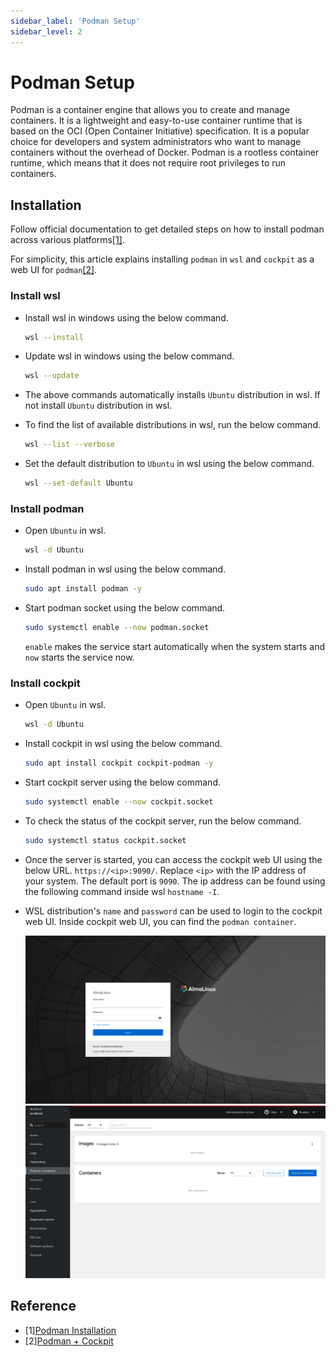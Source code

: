 ```yaml
---
sidebar_label: 'Podman Setup'
sidebar_level: 2
---
```


# Podman Setup

Podman is a container engine that allows you to create and manage containers. It is a lightweight and easy-to-use
container runtime that is based on the OCI (Open Container Initiative) specification. It is a popular choice for
developers and system administrators who want to manage containers without the overhead of Docker. Podman is a rootless
container runtime, which means that it does not require root privileges to run containers.

## Installation

Follow official documentation to get detailed steps on how to install podman across various platforms[[1]](#reference).

For simplicity, this article explains installing `podman` in `wsl` and `cockpit` as a web UI for
`podman`[[2]](#reference).

### Install wsl

- Install wsl in windows using the below command.

  ```bash
  wsl --install
  ```

- Update wsl in windows using the below command.

  ```bash
  wsl --update
  ```

- The above commands automatically installs `Ubuntu` distribution in wsl. If not install `Ubuntu` distribution in wsl.

- To find the list of available distributions in wsl, run the below command.

  ```bash
  wsl --list --verbose
  ```

- Set the default distribution to `Ubuntu` in wsl using the below command.

  ```bash
  wsl --set-default Ubuntu
  ```

### Install podman

- Open `Ubuntu` in wsl.

  ```bash
  wsl -d Ubuntu
  ```

- Install podman in wsl using the below command.

  ```bash
  sudo apt install podman -y
  ```

- Start podman socket using the below command.

  ```bash
  sudo systemctl enable --now podman.socket
  ```

  `enable` makes the service start automatically when the system starts and `now` starts the service now.

### Install cockpit

- Open `Ubuntu` in wsl.

  ```bash
  wsl -d Ubuntu
  ```

- Install cockpit in wsl using the below command.

  ```bash
  sudo apt install cockpit cockpit-podman -y
  ```

- Start cockpit server using the below command.

  ```bash
  sudo systemctl enable --now cockpit.socket
  ```

- To check the status of the cockpit server, run the below command.

  ```bash
  sudo systemctl status cockpit.socket
  ```

- Once the server is started, you can access the cockpit web UI using the below URL. `https://<ip>:9090/`. Replace
  `<ip>` with the IP address of your system. The default port is `9090`. The ip address can be found using the following
  command inside wsl `hostname -I`.

- WSL distribution's `name` and `password` can be used to login to the cockpit web UI. Inside cockpit web UI, you can
  find the `podman container`.

  ![cockpit login](assets/images/cockpit_login.png)
  ![cockpit podman container](assets/images/cockpit_podman_container.png)

## Reference

- [1][Podman Installation](https://podman.io/docs/installation)
- [2][Podman + Cockpit](https://blog.while-true-do.io/podman-web-ui-via-cockpit/)

